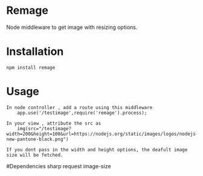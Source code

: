 # Remage
Node middleware to get image with resizing options.

# Installation 
	npm install remage

# Usage
	
	In node controller , add a route using this middleware
		app.use('/testimage',require('remage').process);

	In your view , attribute the src as 
		img(src="/testimage?width=200&height=100&url=https://nodejs.org/static/images/logos/nodejs-new-pantone-black.png")

	If you dont pass in the width and height options, the deafult image size will be fetched.


#Dependencies
	sharp 
	request
	image-size


